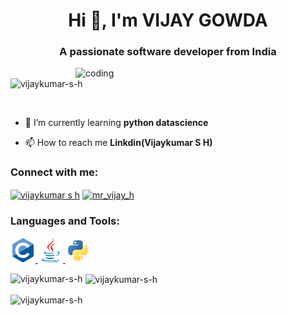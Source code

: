 
<h1 align="center">Hi 👋, I'm VIJAY GOWDA</h1>
<h3 align="center">A passionate software developer from India</h3>
<img align="right" alt="coding" width="400" src="https://gizmodo.com.au/wp-content/uploads/2017/09/12/pwl9mwg0qu5vdagwstde.gif?quality=75&w=640&h=360&crop=1.gif">


<p align="left"> <img src="https://komarev.com/ghpvc/?username=vijaykumar-s-h&label=Profile%20views&color=0e75b6&style=flat" alt="vijaykumar-s-h" /> </p>

<p align="left"> <a href="https://twitter.com/" target="blank"><img src="https://img.shields.io/twitter/follow/?logo=twitter&style=for-the-badge" alt="" /></a> </p>

- 🌱 I’m currently learning **python datascience**

- 📫 How to reach me **Linkdin(Vijaykumar S H)**

<h3 align="left">Connect with me:</h3>
<p align="left">
<a href="https://linkedin.com/in/vijaykumar s h" target="blank"><img align="center" src="https://raw.githubusercontent.com/rahuldkjain/github-profile-readme-generator/master/src/images/icons/Social/linked-in-alt.svg" alt="vijaykumar s h" height="30" width="40" /></a>
<a href="https://instagram.com/mr_vijay_h" target="blank"><img align="center" src="https://raw.githubusercontent.com/rahuldkjain/github-profile-readme-generator/master/src/images/icons/Social/instagram.svg" alt="mr_vijay_h" height="30" width="40" /></a>
</p>

<h3 align="left">Languages and Tools:</h3>
<p align="left"> <a href="https://www.cprogramming.com/" target="_blank" rel="noreferrer"> <img src="https://raw.githubusercontent.com/devicons/devicon/master/icons/c/c-original.svg" alt="c" width="40" height="40"/> </a> <a href="https://www.java.com" target="_blank" rel="noreferrer"> <img src="https://raw.githubusercontent.com/devicons/devicon/master/icons/java/java-original.svg" alt="java" width="40" height="40"/> </a> <a href="https://www.python.org" target="_blank" rel="noreferrer"> <img src="https://raw.githubusercontent.com/devicons/devicon/master/icons/python/python-original.svg" alt="python" width="40" height="40"/> </a> </p>

<p><img align="left" src="https://github-readme-stats.vercel.app/api/top-langs?username=vijaykumar-s-h&show_icons=true&locale=en&layout=compact" alt="vijaykumar-s-h" /></p>

<p>&nbsp;<img align="center" src="https://github-readme-stats.vercel.app/api?username=vijaykumar-s-h&show_icons=true&locale=en" alt="vijaykumar-s-h" /></p>

<p><img align="center" src="https://github-readme-streak-stats.herokuapp.com/?user=vijaykumar-s-h&" alt="vijaykumar-s-h" /></p>
 
